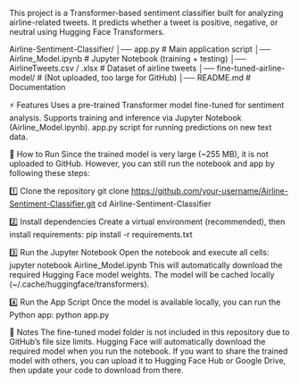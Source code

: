This project is a Transformer-based sentiment classifier built for analyzing airline-related tweets. It predicts whether a tweet is positive, negative, or neutral using Hugging Face Transformers.

Airline-Sentiment-Classifier/
│── app.py                        # Main application script
│── Airline_Model.ipynb            # Jupyter Notebook (training + testing)
│── AirlineTweets.csv / .xlsx      # Dataset of airline tweets
│── fine-tuned-airline-model/      # (Not uploaded, too large for GitHub)
│── README.md                      # Documentation



⚡ Features
Uses a pre-trained Transformer model fine-tuned for sentiment analysis.
Supports training and inference via Jupyter Notebook (Airline_Model.ipynb).
app.py script for running predictions on new text data.


🚀 How to Run
Since the trained model is very large (~255 MB), it is not uploaded to GitHub.
However, you can still run the notebook and app by following these steps:

1️⃣ Clone the repository
git clone https://github.com/your-username/Airline-Sentiment-Classifier.git
cd Airline-Sentiment-Classifier

2️⃣ Install dependencies
Create a virtual environment (recommended), then install requirements:
pip install -r requirements.txt

3️⃣ Run the Jupyter Notebook
Open the notebook and execute all cells:
jupyter notebook Airline_Model.ipynb
This will automatically download the required Hugging Face model weights.
The model will be cached locally (~/.cache/huggingface/transformers).

4️⃣ Run the App Script
Once the model is available locally, you can run the Python app:
python app.py


📌 Notes
The fine-tuned model folder is not included in this repository due to GitHub’s file size limits.
Hugging Face will automatically download the required model when you run the notebook.
If you want to share the trained model with others, you can upload it to Hugging Face Hub or Google Drive, then update your code to download from there.
